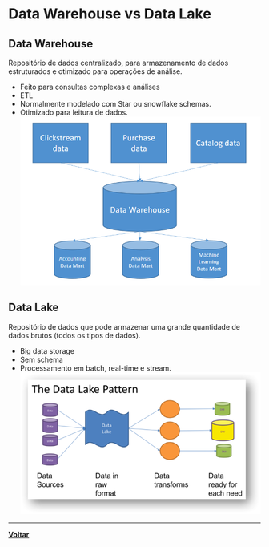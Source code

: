 # Data Warehouse vs Data Lake
## Data Warehouse

Repositório de dados centralizado, para armazenamento de dados estruturados e otimizado para operações de análise.
- Feito para consultas complexas e análises
- ETL
- Normalmente modelado com Star ou snowflake schemas.
- Otimizado para leitura de dados.
![Data Warehouse](../Imgs/DataWarehouse.png)

## Data Lake
Repositório de dados que pode armazenar uma grande quantidade de dados brutos (todos os tipos de dados).
- Big data storage
- Sem schema
- Processamento em batch, real-time e stream.
![Data Lake](../Imgs/DataLake.png)
---
**[Voltar](./data-fundamentals.md)**